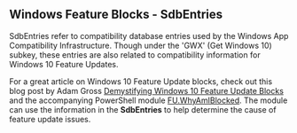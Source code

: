 ## Windows Feature Blocks - SdbEntries

SdbEntries refer to compatibility database entries used by the Windows App Compatibility Infrastructure. Though under the 'GWX' (Get Windows 10) subkey, these entries are also related to compatibility information for Windows 10 Feature Updates.

For a great article on Windows 10 Feature Update blocks, check out this blog post by Adam Gross [Demystifying Windows 10 Feature Update Blocks](https://www.asquaredozen.com/2020/07/26/demystifying-windows-10-feature-update-blocks/) and the accompanying PowerShell module [FU.WhyAmIBlocked](https://github.com/AdamGrossTX/FU.WhyAmIBlocked). The module can use the information in the **SdbEntries** to help determine the cause of feature update issues.